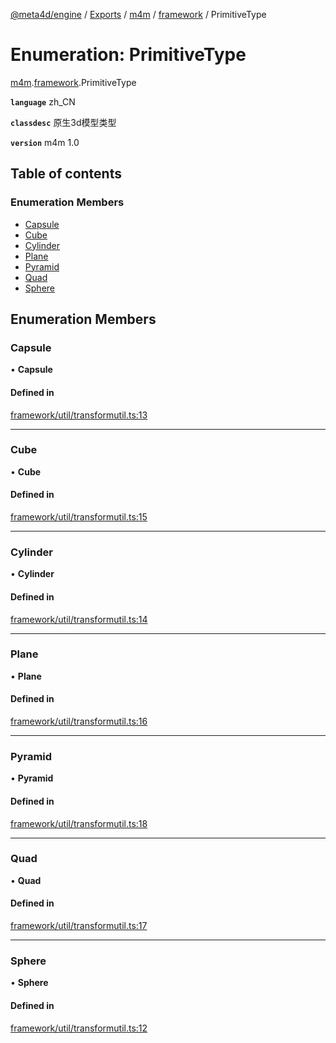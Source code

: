 [@meta4d/engine](../README.md) / [Exports](../modules.md) / [m4m](../modules/m4m.md) / [framework](../modules/m4m.framework.md) / PrimitiveType

# Enumeration: PrimitiveType

[m4m](../modules/m4m.md).[framework](../modules/m4m.framework.md).PrimitiveType

**`language`** zh_CN

**`classdesc`**
原生3d模型类型

**`version`** m4m 1.0

## Table of contents

### Enumeration Members

- [Capsule](m4m.framework.PrimitiveType.md#capsule)
- [Cube](m4m.framework.PrimitiveType.md#cube)
- [Cylinder](m4m.framework.PrimitiveType.md#cylinder)
- [Plane](m4m.framework.PrimitiveType.md#plane)
- [Pyramid](m4m.framework.PrimitiveType.md#pyramid)
- [Quad](m4m.framework.PrimitiveType.md#quad)
- [Sphere](m4m.framework.PrimitiveType.md#sphere)

## Enumeration Members

### Capsule

• **Capsule**

#### Defined in

[framework/util/transformutil.ts:13](https://github.com/meta4d-me/meta4d-engine/blob/cf6bfe6/src/framework/util/transformutil.ts#L13)

___

### Cube

• **Cube**

#### Defined in

[framework/util/transformutil.ts:15](https://github.com/meta4d-me/meta4d-engine/blob/cf6bfe6/src/framework/util/transformutil.ts#L15)

___

### Cylinder

• **Cylinder**

#### Defined in

[framework/util/transformutil.ts:14](https://github.com/meta4d-me/meta4d-engine/blob/cf6bfe6/src/framework/util/transformutil.ts#L14)

___

### Plane

• **Plane**

#### Defined in

[framework/util/transformutil.ts:16](https://github.com/meta4d-me/meta4d-engine/blob/cf6bfe6/src/framework/util/transformutil.ts#L16)

___

### Pyramid

• **Pyramid**

#### Defined in

[framework/util/transformutil.ts:18](https://github.com/meta4d-me/meta4d-engine/blob/cf6bfe6/src/framework/util/transformutil.ts#L18)

___

### Quad

• **Quad**

#### Defined in

[framework/util/transformutil.ts:17](https://github.com/meta4d-me/meta4d-engine/blob/cf6bfe6/src/framework/util/transformutil.ts#L17)

___

### Sphere

• **Sphere**

#### Defined in

[framework/util/transformutil.ts:12](https://github.com/meta4d-me/meta4d-engine/blob/cf6bfe6/src/framework/util/transformutil.ts#L12)
